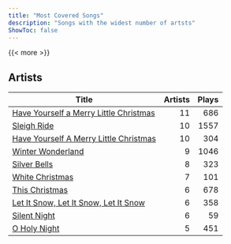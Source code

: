 ```yaml
---
title: "Most Covered Songs"
description: "Songs with the widest number of artsts"
ShowToc: false
---
```


{{< more >}}

## Artists
Title | Artists | Plays 
----- | ------: | -----: 
[Have Yourself a Merry Little Christmas](/songs/have-yourself-a-merry-little-christmas) | 11 | 686
[Sleigh Ride](/songs/sleigh-ride) | 10 | 1557
[Have Yourself A Merry Little Christmas](/songs/have-yourself-a-merry-little-christmas) | 10 | 304
[Winter Wonderland](/songs/winter-wonderland) | 9 | 1046
[Silver Bells](/songs/silver-bells) | 8 | 323
[White Christmas](/songs/white-christmas) | 7 | 101
[This Christmas](/songs/this-christmas) | 6 | 678
[Let It Snow, Let It Snow, Let It Snow](/songs/let-it-snow-let-it-snow-let-it-snow) | 6 | 358
[Silent Night](/songs/silent-night) | 6 | 59
[O Holy Night](/songs/o-holy-night) | 5 | 451

